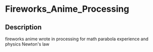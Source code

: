 
Fireworks_Anime_Processing
==========================

Description
--------------------------
fireworks anime wrote in processing for math parabola experience and physics Newton's law
